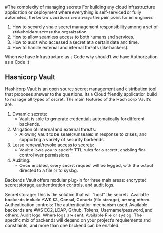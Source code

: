 #The complexity of managing secrets
For building any cloud infrastructure application or deployment where everything is self-serviced or fully automated, 
the below questions are always the pain point for an engineer.  
1. How to securely share secret management responsibility among a set of stakeholders across the organization.
2. How to allow seamless access to both humans and services.
3. How to audit who accessed a secret at a certain date and time.
4. How to handle external and internal threats (like hackers).

When we have Infrastructure as a Code why should't we have Authorization as a Code :)


## Hashicorp Vault
Hashicorp Vault is an open source secret management and distribution tool that proposes answer to the questions.
Its a Cloud friendly application build to manage all types of secret.
The main features of the Hashicorp Vault’s are.

1. Dynamic secrets: 
    * Vault is able to generate credentials automatically for different backends.
2. Mitigation of internal and external threats: 
    * Allowing Vault to be sealed/unsealed in response to crises, and supporting a variety of security backends.
3. Lease renewal/revoke access to secrets: 
    * Vault allows you to specify TTL rules for a secret, enabling fine control over permissions.
4. Auditing: 
    * Once enabled, every secret request will be logged, with the output directed to a file or to syslog.

Backends
Vault offers modular plug-in for three main areas: 
encrypted secret storage, 
authentication controls, and 
audit logs.

Secret storage: This is the solution that will “host” the secrets. Available backends include AWS S3, Consul, Generic (file storage), among others.
Authentication controls: The authentication mechanism used. Available backends are AWS EC2, LDAP, Github, Tokens, Username/password, and others.
Audit logs: Where logs are sent. Available File or syslog. The specific mix of backends will depend on your project’s requirements and constraints, and more than one backend can be enabled.